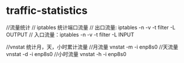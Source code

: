 # traffic-statistics

//流量统计
// iptables 统计端口流量
// 出口流量: iptables -n -v -t filter -L OUTPUT
// 入口流量：iptables -n -v -t filter -L INPUT

//vnstat 统计月，天，小时累计流量
//月流量 vnstat -m -i enp8s0
//天流量 vnstat -d -i enp8s0
//小时流量 vnstat -h -i enp8s0
